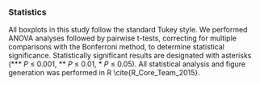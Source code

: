 ### Statistics

All boxplots in this study follow the standard Tukey style. We performed ANOVA analyses followed by pairwise t-tests, correcting for multiple comparisons with the Bonferroni method, to determine statistical significance. Statistically significant results are designated with asterisks (*** _P_ ≤ 0.001, ** _P_ ≤ 0.01, * _P_ ≤ 0.05). All statistical analysis and figure generation was performed in R \cite{R_Core_Team_2015}.
